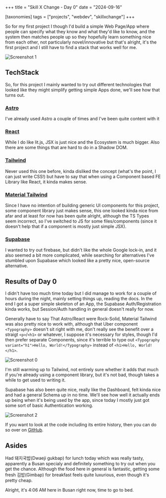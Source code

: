 +++
title = "Skill X Change - Day 0"
date = "2024-09-16"

[taxonomies]
tags = ["projects", "webdev", "skillxchange"]
+++

So for my first project I though I'd build a simple Web Page/App where people
can specify what they know and what they'd like to know, and the system
then matches people up so they hopefully learn something nice from each
other, not particularly novel/innovative but that's alright, it's the first
project and I still have to find a stack that works well for me.

![Screenshot 1](/img/skillxchange/day0/1.png)

## TechStack
So, for this project I mainly wanted to try out different technologies
that looked like they might simplify getting simple Apps done, we'll see
how that turns out.

### [Astro](https://astro.build/)
I've already used Astro a couple of times and I've been quite content with it

### [React](https://react.dev/)
While I do like lit.js, JSX is just nice and the Ecosystem is much bigger. Also there
are some things that are hard to do in a Shadow DOM.

### [Tailwind](https://tailwindcss.com/)
Never used this one before, kinda disliked the concept (what's the point, I can just write CSS!)
but have to say that when using a Component based FE Library like React, it kinda makes sense.

### [Material Tailwind](https://www.material-tailwind.com/)
Since I have no intention of building generic UI components for this project, some component
library just makes sense, this one looked kinda nice from afar and at least for now has
been quite alright, although the TS Types seem incorrect, so I've switched to JS for some
files/components (since it doesn't help that if a component is mostly just simple JSX).

### [Supabase](https://supabase.com/)
I wanted to try out firebase, but didn't like the whole Google lock-in, and it also seemed
a bit more complicated, while searching for alternatives I've stumbled upon Supabase which
looked like a pretty nice, open-source alternative.

## Results of Day 0
I didn't have too much time today but I did manage to work for a couple of hours during the night,
mainly setting things up, reading the docs. In the end I got a super simple skeleton of
an App, the Supabase Auth/Registration kinda works, but Session/Auth handling in general
doesn't really for now.

Generally have to say That Astro/React were Rock-Solid, Material Tailwind was also pretty nice to work with,
although that Uber component `<Typography>` doesn't sit right with me, don't really see the benefit over a
straigt `<p>`/`<h1>` or whatever, I suppose it's necessary for styles, though I'd then prefer separate
Components, since it's terrible to type out `<Typography variant="h1">Hello, World!</Typography>` instead of `<h1>Hello, World!</h1>`.

![Screenshot 0](/img/skillxchange/day0/0.png)

I'm still warming up to Tailwind, not entirely sure whether it adds that much if you're already using a
component library, but it's not bad, though takes a while to get used to writing it.

Supabase has also been quite nice, really like the Dashboard, felt kinda nice and had a general Schema up in no time. We'll see
how well it actually ends up being when it's being used by the app, since today I mostly just got some sort of basic Authentication
working.

![Screenshot 2](/img/skillxchange/day0/2.png)

If you want to look at the code including its entire history, then you can do so over on [GitHub](https://github.com/Melchizedek6809/skillexchange).

## Asides
Had 돼지국밥(Dwaeji gukbap) for lunch today which was really tasty, apparently a Busan specialy and definitely something to try out when you get the chance. Although the food here in general is fantastic, getting some fresh 김밥(Gimbap) for breakfast feels quite luxurious, even though it's pretty cheap.

Alright, it's 4:06 AM here in Busan right now, time to go to bed.